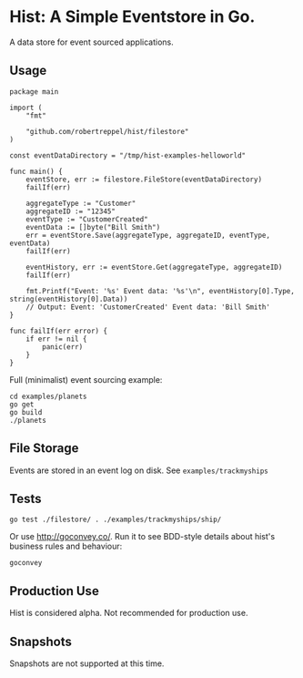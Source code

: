 # Hist: A Simple Eventstore in Go.

A data store for event sourced applications.

## Usage

```golang
package main

import (
	"fmt"

	"github.com/robertreppel/hist/filestore"
)

const eventDataDirectory = "/tmp/hist-examples-helloworld"

func main() {
	eventStore, err := filestore.FileStore(eventDataDirectory)
	failIf(err)

	aggregateType := "Customer"
	aggregateID := "12345"
	eventType := "CustomerCreated"
	eventData := []byte("Bill Smith")
	err = eventStore.Save(aggregateType, aggregateID, eventType, eventData)
	failIf(err)

	eventHistory, err := eventStore.Get(aggregateType, aggregateID)
	failIf(err)

	fmt.Printf("Event: '%s' Event data: '%s'\n", eventHistory[0].Type, string(eventHistory[0].Data))
	// Output: Event: 'CustomerCreated' Event data: 'Bill Smith'
}

func failIf(err error) {
	if err != nil {
		panic(err)
	}
}
```

Full (minimalist) event sourcing example:

```
cd examples/planets
go get
go build
./planets
```

## File Storage

Events are stored in an event log on disk. See ```examples/trackmyships```

## Tests

```go test ./filestore/ . ./examples/trackmyships/ship/```

Or use http://goconvey.co/. Run it to see BDD-style details about hist's business rules and behaviour:

```goconvey```

## Production Use

Hist is considered alpha. Not recommended for production use.

## Snapshots

Snapshots are not supported at this time.

